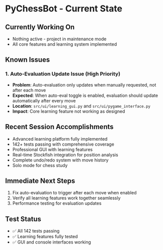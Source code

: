 # PyChessBot - Current State

## Currently Working On
- Nothing active - project in maintenance mode
- All core features and learning system implemented

## Known Issues

### 1. Auto-Evaluation Update Issue (High Priority)
- **Problem**: Auto-evaluation only updates when manually requested, not after each move
- **Expected**: When auto-eval toggle is enabled, evaluation should update automatically after every move
- **Location**: `src/ui/learning_gui.py` and `src/ui/pygame_interface.py`
- **Impact**: Core learning feature not working as designed

## Recent Session Accomplishments
- Advanced learning platform fully implemented
- 142+ tests passing with comprehensive coverage
- Professional GUI with learning features
- Real-time Stockfish integration for position analysis
- Complete undo/redo system with move history
- Solo mode for chess study

## Immediate Next Steps
1. Fix auto-evaluation to trigger after each move when enabled
2. Verify all learning features work together seamlessly
3. Performance testing for evaluation updates

## Test Status
- ✅ All 142 tests passing
- ✅ Learning features fully tested
- ✅ GUI and console interfaces working